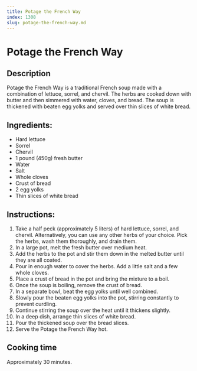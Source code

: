 ```yaml
---
title: Potage the French Way
index: 1308
slug: potage-the-french-way.md
---
```


# Potage the French Way

## Description
Potage the French Way is a traditional French soup made with a combination of lettuce, sorrel, and chervil. The herbs are cooked down with butter and then simmered with water, cloves, and bread. The soup is thickened with beaten egg yolks and served over thin slices of white bread.

## Ingredients:
- Hard lettuce
- Sorrel
- Chervil
- 1 pound (450g) fresh butter
- Water
- Salt
- Whole cloves
- Crust of bread
- 2 egg yolks
- Thin slices of white bread

## Instructions:
1. Take a half peck (approximately 5 liters) of hard lettuce, sorrel, and chervil. Alternatively, you can use any other herbs of your choice. Pick the herbs, wash them thoroughly, and drain them.
2. In a large pot, melt the fresh butter over medium heat.
3. Add the herbs to the pot and stir them down in the melted butter until they are all coated.
4. Pour in enough water to cover the herbs. Add a little salt and a few whole cloves.
5. Place a crust of bread in the pot and bring the mixture to a boil.
6. Once the soup is boiling, remove the crust of bread.
7. In a separate bowl, beat the egg yolks until well combined.
8. Slowly pour the beaten egg yolks into the pot, stirring constantly to prevent curdling.
9. Continue stirring the soup over the heat until it thickens slightly.
10. In a deep dish, arrange thin slices of white bread.
11. Pour the thickened soup over the bread slices.
12. Serve the Potage the French Way hot.

## Cooking time
Approximately 30 minutes.
